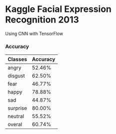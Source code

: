 # Kaggle Facial Expression Recognition 2013
Using CNN with TensorFlow

### Accuracy
| Classes     | Accuracy |
|-------------|----------|
| angry       | 52.46%   |
| disgust     | 62.50%   |
| fear        | 46.77%   |
| happy       | 78.88%   |
| sad         | 44.87%   |
| surprise    | 80.00%   |
| neutral     | 55.52%   |
| overal      | 60.74%   |
